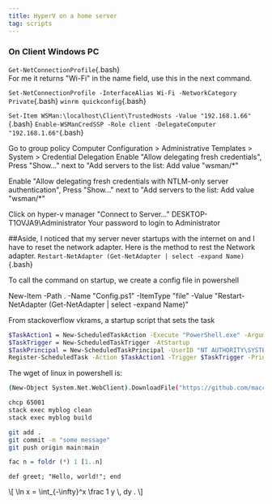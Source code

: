 ```yaml
---
title: HyperV on a home server
tag: scripts
---
```


### On Client Windows PC

`Get-NetConnectionProfile`{.bash}  
For me it returns "Wi-Fi" in the name field, use this in the next command.

`Set-NetConnectionProfile -InterfaceAlias Wi-Fi -NetworkCategory Private`{.bash}
`winrm quickconfig`{.bash}

`Set-Item WSMan:\localhost\Client\TrustedHosts -Value "192.168.1.66"`{.bash}
`Enable-WSManCredSSP -Role client -DelegateComputer "192.168.1.66"`{.bash}


Go to group policy
Computer Configuration > Administrative Templates > System > Credential Delegation
Enable "Allow delegating fresh credentials", Press "Show..." next to "Add servers to the list:
Add value "wsman/*"

Enable "Allow delegating fresh credentials with NTLM-only server authentication", Press "Show..." next to "Add servers to the list:
Add value "wsman/*"

Click on hyper-v manager "Connect to Server..."
DESKTOP-T1OVJA9\Administrator
Your password to login to Administrator 

##Aside, I noticed that my server never startups with the internet on and I have to reset the network adapter.
Here is the method to rest the Network adapter.
`Restart-NetAdapter (Get-NetAdapter | select -expand Name)`{.bash}

To call the command on startup, we create a config file in powershell

New-Item -Path . -Name "Config.ps1" -ItemType "file" -Value "Restart-NetAdapter (Get-NetAdapter | select -expand Name)"

From stackoverflow vkrams, a startup script that sets the task

```bash
$TaskAction1 = New-ScheduledTaskAction -Execute "PowerShell.exe" -Argument "-ExecutionPolicy Bypass -File Config.ps1"
$TaskTrigger = New-ScheduledTaskTrigger -AtStartup
$TaskPrincipal = New-ScheduledTaskPrincipal -UserID "NT AUTHORITY\SYSTEM" -LogonType ServiceAccount -RunLevel Highest
Register-ScheduledTask -Action $TaskAction1 -Trigger $TaskTrigger -Principal $TaskPrincipal -TaskName "Config" -Description "Config Script"
```

The wget of linux in powershell is:
```bash
(New-Object System.Net.WebClient).DownloadFile("https://github.com/macchrome/winchrome/releases/download/v92.0.4515.107-r885287-Win64/92.0.4515.107_ungoogled_mini_installer.exe", "ChromeSetup.exe")
```


```bash
chcp 65001
stack exec myblog clean
stack exec myblog build
```

```bash
git add .
git commit -m "some message"
git push origin main:main
```



``` haskell
fac n = foldr (*) 1 [1..n]
```

```{.ruby .numberLines}
def greet; "Hello, world!"; end
```
\\[ \\ln x = \\int_{-\\infty}^x \\frac 1 y \\, dy . \\]
